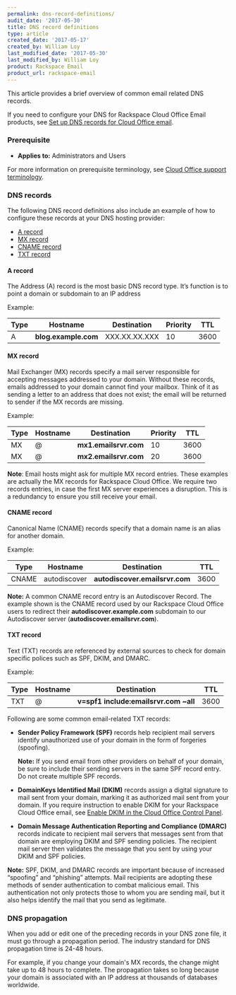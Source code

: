 ```yaml
---
permalink: dns-record-definitions/
audit_date: '2017-05-30'
title: DNS record definitions
type: article
created_date: '2017-05-17'
created_by: William Loy
last_modified_date: '2017-05-30'
last_modified_by: William Loy
product: Rackspace Email
product_url: rackspace-email
---
```


This article provides a brief overview of common email related DNS records. 

If you need to configure your DNS for Rackspace Cloud Office Email products, see [Set up DNS records for Cloud Office email](/how-to/set-up-dns-records-for-cloud-office-email).

### Prerequisite

- **Applies to:** Administrators and Users

For more information on prerequisite terminology, see [Cloud Office support terminology](/how-to/cloud-office-support-terminology).

### DNS records

The following DNS record definitions also include an example of how to configure these records at your DNS hosting provider:

- [A record](#a-record)
- [MX record](#mx-record)
- [CNAME record](#cname-record)
- [TXT record](#txt-record)

#### A record  

The Address (A) record is the most basic DNS record type. It’s function is to point a domain or subdomain to an IP address

Example:

| Type | Hostname | Destination | Priority | TTL |
| --- | --- | --- | --- | --- |        
| A | **blog.example.com** | XXX.XX.XX.XXX | 10 | 3600 |

#### MX record

Mail Exchanger (MX) records specify a mail server responsible for accepting messages addressed to your domain. Without these records, emails addressed to your domain cannot find your mailbox. Think of it as sending a letter to an address that does not exist; the email will be returned to sender if the MX records are missing.

Example:

| Type | Hostname | Destination | Priority | TTL |
| --- | --- | --- | --- | --- |        
| MX | @  | **mx1.emailsrvr.com** | 10 | 3600 |
| MX | @  | **mx2.emailsrvr.com** | 20 | 3600 |

**Note**: Email hosts might ask for multiple MX record entries. These examples are actually the MX records for Rackspace Cloud Office. We require two records entries, in case the first MX server experiences a disruption. This is a redundancy to ensure you still receive your email.

#### CNAME record

Canonical Name (CNAME) records specify that a domain name is an alias for another domain.

Example:

| Type | Hostname | Destination | TTL |
| --- | --- | --- | --- |        
| CNAME | autodiscover | **autodiscover.emailsrvr.com** | 3600 |

**Note:** A common CNAME record entry is an Autodiscover Record. The example shown is the CNAME record used by our Rackspace Cloud Office users to redirect their **autodiscover.example.com** subdomain to our Autodiscover server (**autodiscover.emailsrvr.com**).

#### TXT record

Text (TXT) records are referenced by external sources to check for domain specific polices such as SPF, DKIM, and DMARC.

Example:

| Type | Hostname | Destination | TTL |
| --- | --- | --- | --- |        
| TXT | @ | **v=spf1 include:emailsrvr.com ~all** | 3600 |

Following are some common email-related TXT records:

- **Sender Policy Framework (SPF)** records help recipient mail servers identify unauthorized use of your domain in the form of forgeries (spoofing).

   **Note:** If you send email from other providers on behalf of your domain, be sure to include their sending servers in the same SPF record entry. Do not create multiple SPF records.
   
- **DomainKeys Identified Mail (DKIM)** records assign a digital signature to mail sent from your domain, marking it as authorized mail sent from your domain. If you require instruction to enable DKIM for your Rackspace Cloud Office email, see [Enable DKIM in the Cloud Office Control Panel](/how-to/enable-dkim-in-the-cloud-office-control-panel/).

- **Domain Message Authentication Reporting and Compliance (DMARC)** records indicate to recipient mail servers that messages sent from that domain are employing DKIM and SPF sending policies. The recipient mail server then validates the message that you sent by using your DKIM and SPF policies.

**Note:** SPF, DKIM, and DMARC records are important because of increased “spoofing” and “phishing” attempts. Mail recipients are adopting these methods of sender authentication to combat malicious email. This authentication not only protects those to whom you are sending mail, but it also helps identify the mail that you send as legitimate.

### DNS propagation

When you add or edit one of the preceding records in your DNS zone file, it must go through a propagation period. The industry standard for DNS propagation time is 24-48 hours.

For example, if you change your domain's MX records, the change might  take up to 48 hours to complete. The propagation takes so long because your domain is associated with an IP address at thousands of databases worldwide.
